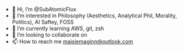 - 👋 Hi, I’m @SubAtomicFlux
- 👀 I’m interested in Philosophy (Aesthetics, Analytical Phil, Morality, Politics), AI Saftey, FOSS
- 🌱 I’m currently learning AWS, git, zsh
- 💞️ I’m looking to collaborate on
- 📫 How to reach me maisiemaginn@outlook.com

<!---
SubAtomicFlux/SubAtomicFlux is a ✨ special ✨ repository because its `README.md` (this file) appears on your GitHub profile.
You can click the Preview link to take a look at your changes.
--->
